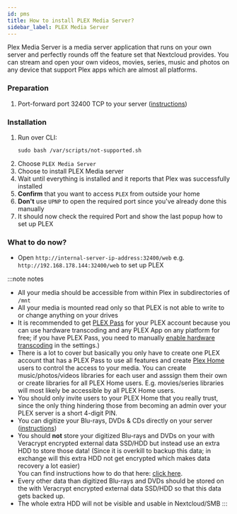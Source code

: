 ```yaml
---
id: pms
title: How to install PLEX Media Server?
sidebar_label: PLEX Media Server
---
```


Plex Media Server is a media server application that runs on your own server and perfectly rounds off the feature set that Nextcloud provides. You can stream and open your own videos, movies, series, music and photos on any device that support Plex apps which are almost all platforms.

### Preparation
1. Port-forward port 32400 TCP to your server ([instructions](./port-forwarding))

### Installation
1. Run over CLI:
    ```shell
    sudo bash /var/scripts/not-supported.sh
    ```
1. Choose `PLEX Media Server`
1. Choose to install PLEX Media server
1. Wait until everything is installed and it reports that Plex was successfully installed
1. **Confirm** that you want to access `PLEX` from outside your home
1. **Don't** use `UPNP` to open the required port since you've already done this manually
1. It should now check the required Port and show the last popup how to set up PLEX

### What to do now?
- Open `http://internal-server-ip-address:32400/web` e.g. `http://192.168.178.144:32400/web` to set up PLEX

:::note notes
- All your media should be accessible from within Plex in subdirectories of `/mnt`
- All your media is mounted read only so that PLEX is not able to write to or change anything on your drives
- It is recommended to get [PLEX Pass](https://www.plex.tv/plex-pass) for your PLEX account because you can use hardware transcoding and any PLEX App on any platform for free; if you have PLEX Pass, you need to manually [enable hardware transcoding](https://support.plex.tv/articles/115002178853-using-hardware-accelerated-streaming/) in the settings.)
- There is a lot to cover but basically you only have to create one PLEX account that has a PLEX Pass to use all features and create [Plex Home](https://support.plex.tv/articles/203815766-what-is-plex-home/) users to control the access to your media. You can create music/photos/videos libraries for each user and asssign them their own or create libraries for all PLEX Home users. E.g. movies/series libraries will most likely be accessible by all PLEX Home users.
- You should only invite users to your PLEX Home that you really trust, since the only thing hindering those from becoming an admin over your PLEX server is a short 4-digit PIN.
- You can digitize your Blu-rays, DVDs & CDs directly on your server ([instructions](./digitize))
- You should **not** store your digitized Blu-rays and DVDs on your with Veracrypt encrypted external data SSD/HDD but instead use an extra HDD to store those data! (Since it is overkill to backup this data; in exchange will this extra HDD not get encrypted which makes data recovery a lot easier)<br/>
You can find instructions how to do that here: [click here](./mount-hdd). 
- Every other data than digitized Blu-rays and DVDs should be stored on the with Veracrypt encrypted external data SSD/HDD so that this data gets backed up.
- The whole extra HDD will not be visible and usable in Nextcloud/SMB
:::